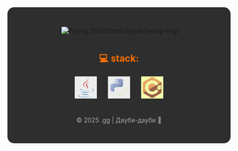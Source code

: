 
<div align="center" style="background: #2e2e2e; padding: 30px; border-radius: 15px; max-width: 600px; margin: auto;">

[![Typing SVG](https://readme-typing-svg.herokuapp.com?font=Fira+Code&pause=1000&color=F77F1A&width=435&lines=%D0%9F%D1%80%D0%BE%D1%81%D1%82%D0%BE+%D0%B2+%D0%B4%D0%BE%D1%82%D1%83+%D0%B1%D0%BB%D1%8F%D0%B4%D1%8C+%D0%B8%D0%B3%D1%80%D0%B0%D1%82%D1%8C+%D1%8D%D1%82%D0%BE+%D0%BF%D1%80%D0%BE%D1%81%D1%82%D0%BE+***%D0%B4%D1%8C+%D0%B7%D0%B0%D1%88%D0%BA%D0%B2%D0%B0%D1%80.+%D0%A2%D1%8B+%D0%B8%D0%B3%D1%80%D0%B0%D0%B5%D1%88%D1%8C+%D0%B2+%D0%B4%D0%BE%D1%82%D1%83+%D0%B8+%D0%BD%D0%B0+%D1%82%D0%B5%D0%B1%D0%B5+%D0%BA%D0%BB%D0%B5%D0%B9%D0%BC%D0%BE+%D1%81%D1%80%D0%B0%D0%B7%D1%83+-+%D0%A3%D0%95%D0%91%D0%98%D0%A9%D0%95!!!)](https://git.io/typing-svg)


  <h2 style="color: #ff6f00; margin-top: 40px;">💻 stack:</h2>
  <div style="display: flex; justify-content: center; gap: 25px; margin-top: 20px;">
    <img src="https://raw.githubusercontent.com/devicons/devicon/master/icons/java/java-original.svg" alt="Java" width="50" height="50" style="filter: grayscale(60%) brightness(150%) contrast(85%);"/>
    <img src="https://raw.githubusercontent.com/devicons/devicon/master/icons/python/python-original.svg" alt="Python" width="50" height="50" style="filter: grayscale(60%) brightness(150%) contrast(85%) hue-rotate(20deg);"/>
    <img src="https://raw.githubusercontent.com/devicons/devicon/master/icons/csharp/csharp-original.svg" alt="C#" width="50" height="50" style="filter: grayscale(60%) brightness(150%) contrast(85%) sepia(0.7) saturate(3) hue-rotate(10deg);"/>
  </div>
    <p style="color: #aaaaaa; margin-top: 40px;">© 2025 .gg | Дауби-дауби 🚀</p>
</div>
